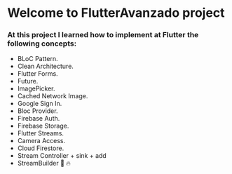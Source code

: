 # Welcome to FlutterAvanzado project

### At this project I learned how to implement at Flutter the following concepts:

- BLoC Pattern.
- Clean Architecture.
- Flutter Forms.
- Future.
- ImagePicker.
- Cached Network Image.
- Google Sign In.
- Bloc Provider.
- Firebase Auth.
- Firebase Storage.
- Flutter Streams.
- Camera Access.
- Cloud Firestore.
- Stream Controller + sink + add
- StreamBuilder :rocket: :fire:

#
